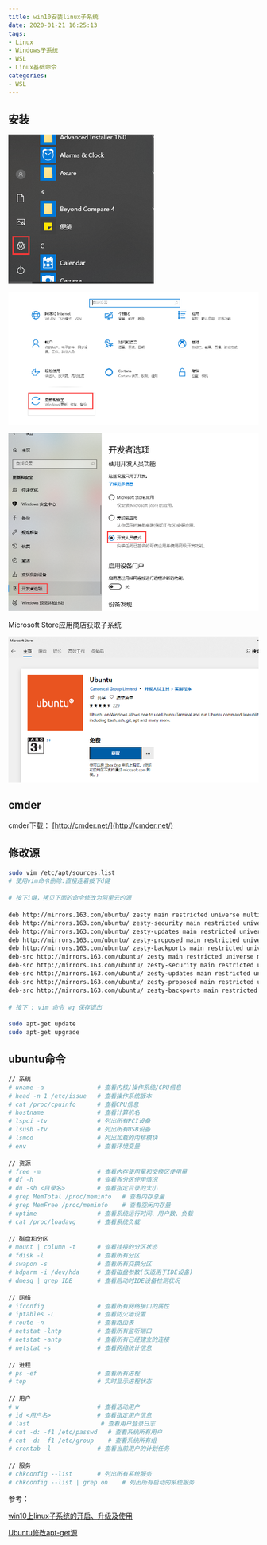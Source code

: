 ```yaml
---
title: win10安装linux子系统
date: 2020-01-21 16:25:13
tags:
- Linux
- Windows子系统
- WSL
- Linux基础命令
categories:
- WSL
---
```


## 安装

![QQ截图20200121163159.png](/img/QQ截图20200121163159.png)

![QQ截图20200121163433.png](/img/QQ截图20200121163433.png)

![QQ截图20200121163508.png](/img/QQ截图20200121163508.png)

Microsoft Store应用商店获取子系统

![QQ截图20200121163729.png](/img/QQ截图20200121163729.png)

## cmder

cmder下载： [http://cmder.net/](http://cmder.net/)

## 修改源

```bash
sudo vim /etc/apt/sources.list
# 使用vim命令删除:直接连着按下d键

# 按下i键，拷贝下面的命令修改为阿里云的源

deb http://mirrors.163.com/ubuntu/ zesty main restricted universe multiverse
deb http://mirrors.163.com/ubuntu/ zesty-security main restricted universe multiverse
deb http://mirrors.163.com/ubuntu/ zesty-updates main restricted universe multiverse
deb http://mirrors.163.com/ubuntu/ zesty-proposed main restricted universe multiverse
deb http://mirrors.163.com/ubuntu/ zesty-backports main restricted universe multiverse
deb-src http://mirrors.163.com/ubuntu/ zesty main restricted universe multiverse
deb-src http://mirrors.163.com/ubuntu/ zesty-security main restricted universe multiverse
deb-src http://mirrors.163.com/ubuntu/ zesty-updates main restricted universe multiverse
deb-src http://mirrors.163.com/ubuntu/ zesty-proposed main restricted universe multiverse
deb-src http://mirrors.163.com/ubuntu/ zesty-backports main restricted universe multiverse

# 按下 : vim 命令 wq 保存退出

sudo apt-get update
sudo apt-get upgrade
```

## ubuntu命令

```bash
// 系统
# uname -a               # 查看内核/操作系统/CPU信息
# head -n 1 /etc/issue   # 查看操作系统版本
# cat /proc/cpuinfo      # 查看CPU信息
# hostname               # 查看计算机名
# lspci -tv              # 列出所有PCI设备
# lsusb -tv              # 列出所有USB设备
# lsmod                  # 列出加载的内核模块
# env                    # 查看环境变量

// 资源
# free -m                # 查看内存使用量和交换区使用量
# df -h                  # 查看各分区使用情况
# du -sh <目录名>         # 查看指定目录的大小
# grep MemTotal /proc/meminfo   # 查看内存总量
# grep MemFree /proc/meminfo    # 查看空闲内存量
# uptime                 # 查看系统运行时间、用户数、负载
# cat /proc/loadavg      # 查看系统负载

// 磁盘和分区
# mount | column -t      # 查看挂接的分区状态
# fdisk -l               # 查看所有分区
# swapon -s              # 查看所有交换分区
# hdparm -i /dev/hda     # 查看磁盘参数(仅适用于IDE设备)
# dmesg | grep IDE       # 查看启动时IDE设备检测状况

// 网络
# ifconfig               # 查看所有网络接口的属性
# iptables -L            # 查看防火墙设置
# route -n               # 查看路由表
# netstat -lntp          # 查看所有监听端口
# netstat -antp          # 查看所有已经建立的连接
# netstat -s             # 查看网络统计信息

// 进程
# ps -ef                 # 查看所有进程
# top                    # 实时显示进程状态

// 用户
# w                      # 查看活动用户
# id <用户名>             # 查看指定用户信息
# last                    # 查看用户登录日志
# cut -d: -f1 /etc/passwd   # 查看系统所有用户
# cut -d: -f1 /etc/group    # 查看系统所有组
# crontab -l             # 查看当前用户的计划任务

// 服务
# chkconfig --list       # 列出所有系统服务
# chkconfig --list | grep on    # 列出所有启动的系统服务
```














参考：

[win10上linux子系统的开启、升级及使用](https://blog.csdn.net/helaisun/article/details/80712287)

[Ubuntu修改apt-get源](https://www.cnblogs.com/TechSnail/p/7754969.html)
